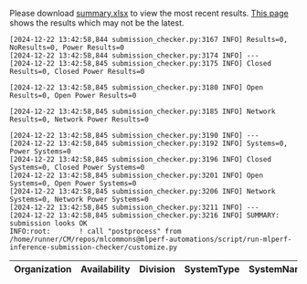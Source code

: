 Please download [summary.xlsx](summary.xlsx) to view the most recent results. [This page](https://docs.google.com/spreadsheets/d/e/2PACX-1vSCu8F7Hwck-AGJ5kWxi2G3xhO5MJoc_igybvsxjCt-2fEEYyf2BIcR0rTXW0eUzg/pubhtml) shows the results which may not be the latest. 
 ```
[2024-12-22 13:42:58,844 submission_checker.py:3167 INFO] Results=0, NoResults=0, Power Results=0
[2024-12-22 13:42:58,844 submission_checker.py:3174 INFO] ---
[2024-12-22 13:42:58,845 submission_checker.py:3175 INFO] Closed Results=0, Closed Power Results=0

[2024-12-22 13:42:58,845 submission_checker.py:3180 INFO] Open Results=0, Open Power Results=0

[2024-12-22 13:42:58,845 submission_checker.py:3185 INFO] Network Results=0, Network Power Results=0

[2024-12-22 13:42:58,845 submission_checker.py:3190 INFO] ---
[2024-12-22 13:42:58,845 submission_checker.py:3192 INFO] Systems=0, Power Systems=0
[2024-12-22 13:42:58,845 submission_checker.py:3196 INFO] Closed Systems=0, Closed Power Systems=0
[2024-12-22 13:42:58,845 submission_checker.py:3201 INFO] Open Systems=0, Open Power Systems=0
[2024-12-22 13:42:58,845 submission_checker.py:3206 INFO] Network Systems=0, Network Power Systems=0
[2024-12-22 13:42:58,845 submission_checker.py:3211 INFO] ---
[2024-12-22 13:42:58,845 submission_checker.py:3216 INFO] SUMMARY: submission looks OK
INFO:root:       ! call "postprocess" from /home/runner/CM/repos/mlcommons@mlperf-automations/script/run-mlperf-inference-submission-checker/customize.py

```

| Organization   | Availability   | Division   | SystemType   | SystemName   | Platform   | Model   | MlperfModel   | Scenario   | Result   | Accuracy   | number_of_nodes   | host_processor_model_name   | host_processors_per_node   | host_processor_core_count   | accelerator_model_name   | accelerators_per_node   | Location   | framework   | operating_system   | notes   | compliance   | errors   | version   | inferred   | has_power   | Units   | weight_data_types   |
|----------------|----------------|------------|--------------|--------------|------------|---------|---------------|------------|----------|------------|-------------------|-----------------------------|----------------------------|-----------------------------|--------------------------|-------------------------|------------|-------------|--------------------|---------|--------------|----------|-----------|------------|-------------|---------|---------------------|